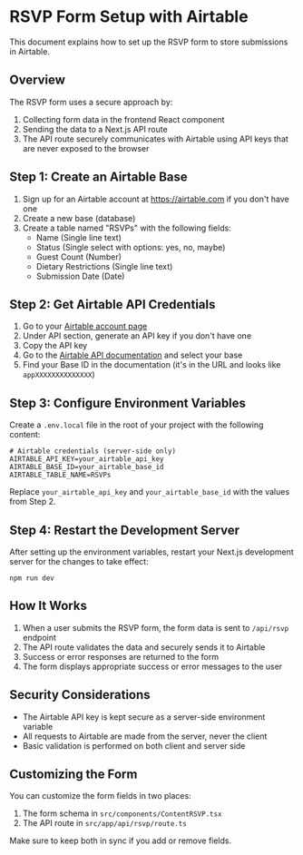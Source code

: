 # RSVP Form Setup with Airtable

This document explains how to set up the RSVP form to store submissions in Airtable.

## Overview

The RSVP form uses a secure approach by:
1. Collecting form data in the frontend React component
2. Sending the data to a Next.js API route
3. The API route securely communicates with Airtable using API keys that are never exposed to the browser

## Step 1: Create an Airtable Base

1. Sign up for an Airtable account at https://airtable.com if you don't have one
2. Create a new base (database)
3. Create a table named "RSVPs" with the following fields:
   - Name (Single line text)
   - Status (Single select with options: yes, no, maybe)
   - Guest Count (Number)
   - Dietary Restrictions (Single line text)
   - Submission Date (Date)

## Step 2: Get Airtable API Credentials

1. Go to your [Airtable account page](https://airtable.com/account)
2. Under API section, generate an API key if you don't have one
3. Copy the API key
4. Go to the [Airtable API documentation](https://airtable.com/api) and select your base
5. Find your Base ID in the documentation (it's in the URL and looks like `appXXXXXXXXXXXXXX`)

## Step 3: Configure Environment Variables

Create a `.env.local` file in the root of your project with the following content:

```
# Airtable credentials (server-side only)
AIRTABLE_API_KEY=your_airtable_api_key
AIRTABLE_BASE_ID=your_airtable_base_id
AIRTABLE_TABLE_NAME=RSVPs
```

Replace `your_airtable_api_key` and `your_airtable_base_id` with the values from Step 2.

## Step 4: Restart the Development Server

After setting up the environment variables, restart your Next.js development server for the changes to take effect:

```
npm run dev
```

## How It Works

1. When a user submits the RSVP form, the form data is sent to `/api/rsvp` endpoint
2. The API route validates the data and securely sends it to Airtable
3. Success or error responses are returned to the form
4. The form displays appropriate success or error messages to the user

## Security Considerations

- The Airtable API key is kept secure as a server-side environment variable
- All requests to Airtable are made from the server, never the client
- Basic validation is performed on both client and server side

## Customizing the Form

You can customize the form fields in two places:
1. The form schema in `src/components/ContentRSVP.tsx`
2. The API route in `src/app/api/rsvp/route.ts`

Make sure to keep both in sync if you add or remove fields. 